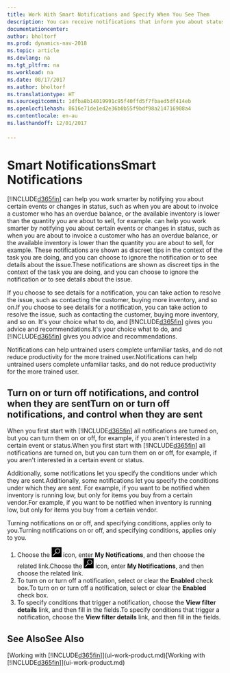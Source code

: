 ```yaml
---
title: Work With Smart Notifications and Specify When You See Them
description: You can receive notifications that inform you about status changes or events, for example, an overdue balance or low inventory.
documentationcenter: 
author: bholtorf
ms.prod: dynamics-nav-2018
ms.topic: article
ms.devlang: na
ms.tgt_pltfrm: na
ms.workload: na
ms.date: 08/17/2017
ms.author: bholtorf
ms.translationtype: HT
ms.sourcegitcommit: 1dfba8b14019991c95f40ffd5f7fbaed5df414eb
ms.openlocfilehash: 8616e71de1ed2e36b0b55f9bdf98a214716908a4
ms.contentlocale: en-au
ms.lasthandoff: 12/01/2017

---
```

# <a name="smart-notifications"></a><span data-ttu-id="14b9c-103">Smart Notifications</span><span class="sxs-lookup"><span data-stu-id="14b9c-103">Smart Notifications</span></span>
[!INCLUDE[d365fin](includes/d365fin_md.md)]<span data-ttu-id="14b9c-104"> can help you work smarter by notifying you about certain events or changes in status, such as when you are about to invoice a customer who has an overdue balance, or the available inventory is lower than the quantity you are about to sell, for example.</span><span class="sxs-lookup"><span data-stu-id="14b9c-104"> can help you work smarter by notifying you about certain events or changes in status, such as when you are about to invoice a customer who has an overdue balance, or the available inventory is lower than the quantity you are about to sell, for example.</span></span> <span data-ttu-id="14b9c-105">These notifications are shown as discreet tips in the context of the task you are doing, and you can choose to ignore the notification or to see details about the issue.</span><span class="sxs-lookup"><span data-stu-id="14b9c-105">These notifications are shown as discreet tips in the context of the task you are doing, and you can choose to ignore the notification or to see details about the issue.</span></span>  

<span data-ttu-id="14b9c-106">If you choose to see details for a notification, you can take action to resolve the issue, such as contacting the customer, buying more inventory, and so on.</span><span class="sxs-lookup"><span data-stu-id="14b9c-106">If you choose to see details for a notification, you can take action to resolve the issue, such as contacting the customer, buying more inventory, and so on.</span></span> <span data-ttu-id="14b9c-107">It's your choice what to do, and [!INCLUDE[d365fin](includes/d365fin_md.md)] gives you advice and recommendations.</span><span class="sxs-lookup"><span data-stu-id="14b9c-107">It's your choice what to do, and [!INCLUDE[d365fin](includes/d365fin_md.md)] gives you advice and recommendations.</span></span>  

<span data-ttu-id="14b9c-108">Notifications can help untrained users complete unfamiliar tasks, and do not reduce productivity for the more trained user.</span><span class="sxs-lookup"><span data-stu-id="14b9c-108">Notifications can help untrained users complete unfamiliar tasks, and do not reduce productivity for the more trained user.</span></span>  

## <a name="turn-on-or-turn-off-notifications-and-control-when-they-are-sent"></a><span data-ttu-id="14b9c-109">Turn on or turn off notifications, and control when they are sent</span><span class="sxs-lookup"><span data-stu-id="14b9c-109">Turn on or turn off notifications, and control when they are sent</span></span>
<span data-ttu-id="14b9c-110">When you first start with [!INCLUDE[d365fin](includes/d365fin_md.md)] all notifications are turned on, but you can turn them on or off, for example, if you aren't interested in a certain event or status.</span><span class="sxs-lookup"><span data-stu-id="14b9c-110">When you first start with [!INCLUDE[d365fin](includes/d365fin_md.md)] all notifications are turned on, but you can turn them on or off, for example, if you aren't interested in a certain event or status.</span></span>  
  
<span data-ttu-id="14b9c-111">Additionally, some notifications let you specify the conditions under which they are sent.</span><span class="sxs-lookup"><span data-stu-id="14b9c-111">Additionally, some notifications let you specify the conditions under which they are sent.</span></span> <span data-ttu-id="14b9c-112">For example, if you want to be notified when inventory is running low, but only for items you buy from a certain vendor.</span><span class="sxs-lookup"><span data-stu-id="14b9c-112">For example, if you want to be notified when inventory is running low, but only for items you buy from a certain vendor.</span></span>  
  
<span data-ttu-id="14b9c-113">Turning notifications on or off, and specifying conditions, applies only to you.</span><span class="sxs-lookup"><span data-stu-id="14b9c-113">Turning notifications on or off, and specifying conditions, applies only to you.</span></span>  

1. <span data-ttu-id="14b9c-114">Choose the ![Search for Page or Report](media/ui-search/search_small.png "Search for Page or Report icon") icon, enter **My Notifications**, and then choose the related link.</span><span class="sxs-lookup"><span data-stu-id="14b9c-114">Choose the ![Search for Page or Report](media/ui-search/search_small.png "Search for Page or Report icon") icon, enter **My Notifications**, and then choose the related link.</span></span>
2. <span data-ttu-id="14b9c-115">To turn on or turn off a notification, select or clear the **Enabled** check box.</span><span class="sxs-lookup"><span data-stu-id="14b9c-115">To turn on or turn off a notification, select or clear the **Enabled** check box.</span></span>
3. <span data-ttu-id="14b9c-116">To specify conditions that trigger a notification, choose the **View filter details** link, and then fill in the fields.</span><span class="sxs-lookup"><span data-stu-id="14b9c-116">To specify conditions that trigger a notification, choose the **View filter details** link, and then fill in the fields.</span></span>  

## <a name="see-also"></a><span data-ttu-id="14b9c-117">See Also</span><span class="sxs-lookup"><span data-stu-id="14b9c-117">See Also</span></span>
<span data-ttu-id="14b9c-118">[Working with [!INCLUDE[d365fin](includes/d365fin_md.md)]](ui-work-product.md)</span><span class="sxs-lookup"><span data-stu-id="14b9c-118">[Working with [!INCLUDE[d365fin](includes/d365fin_md.md)]](ui-work-product.md)</span></span>

